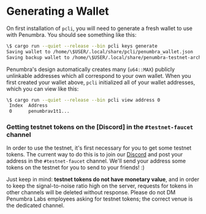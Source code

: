 # Generating a Wallet

On first installation of `pcli`, you will need to generate a fresh wallet to use with Penumbra. You
should see something like this:

```bash
\$ cargo run --quiet --release --bin pcli keys generate
Saving wallet to /home/\$USER/.local/share/pcli/penumbra_wallet.json
Saving backup wallet to /home/\$USER/.local/share/penumbra-testnet-archive/penumbra-euporie/.../penumbra_wallet.json
```

Penumbra's design automatically creates many (`u64::MAX`) publicly unlinkable addresses which all
correspond to your own wallet. When you first created your wallet above, `pcli` initialized all
of your wallet addresses, which you can view like this:

```bash
\$ cargo run --quiet --release --bin pcli view address 0
 Index  Address
 0      penumbrav1t1...
```

### Getting testnet tokens on the [Discord] in the `#testnet-faucet` channel

In order to use the testnet, it's first necessary for you to get some testnet tokens. The current
way to do this is to join our [Discord](https://discord.gg/hKvkrqa3zC) and post your address in the `#testnet-faucet` channel.
We'll send your address some tokens on the testnet for you to send to your friends! :)

Just keep in mind: **testnet tokens do not have monetary value**, and in order to keep the
signal-to-noise ratio high on the server, requests for tokens in other channels will be deleted
without response. Please do not DM Penumbra Labs employees asking for testnet tokens; the correct
venue is the dedicated channel.
